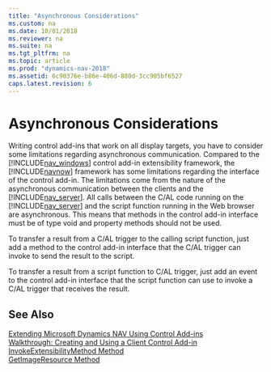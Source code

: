 ```yaml
---
title: "Asynchronous Considerations"
ms.custom: na
ms.date: 10/01/2018
ms.reviewer: na
ms.suite: na
ms.tgt_pltfrm: na
ms.topic: article
ms.prod: "dynamics-nav-2018"
ms.assetid: 6c90376e-b86e-406d-880d-3cc905bf6527
caps.latest.revision: 6
---
```

# Asynchronous Considerations
Writing control add-ins that work on all display targets, you have to consider some limitations regarding asynchronous communication. Compared to the [!INCLUDE[nav_windows](includes/nav_windows_md.md)] control add-in extensibility framework, the [!INCLUDE[navnow](includes/navnow_md.md)] framework has some limitations regarding the interface of the control add-in. The limitations come from the nature of the asynchronous communication between the clients and the [!INCLUDE[nav_server](includes/nav_server_md.md)]. All calls between the C/AL code running on the [!INCLUDE[nav_server](includes/nav_server_md.md)] and the script function running in the Web browser are asynchronous. This means that methods in the control add-in interface must be of type void and property methods should not be used.  
  
 To transfer a result from a C/AL trigger to the calling script function, just add a method to the control add-in interface that the C/AL trigger can invoke to send the result to the script.  
  
 To transfer a result from a script function to C/AL trigger, just add an event to the control add-in interface that the script function can use to invoke a C/AL trigger that receives the result.  
  
## See Also  
 [Extending Microsoft Dynamics NAV Using Control Add-ins](Extending-Microsoft-Dynamics-NAV-Using-Control-Add-ins.md)   
 [Walkthrough: Creating and Using a Client Control Add-in](Walkthrough--Creating-and-Using-a-Client-Control-Add-in.md)   
 [InvokeExtensibilityMethod Method](InvokeExtensibilityMethod-Method.md)   
 [GetImageResource Method](GetImageResource-Method.md)